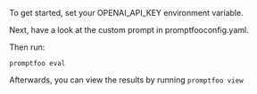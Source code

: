 To get started, set your OPENAI_API_KEY environment variable.

Next, have a look at the custom prompt in promptfooconfig.yaml.

Then run:

```
promptfoo eval
```

Afterwards, you can view the results by running `promptfoo view`
